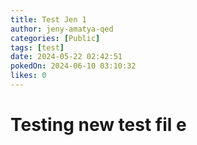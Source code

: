 ```yaml
---
title: Test Jen 1
author: jeny-amatya-qed
categories: [Public]
tags: [test]
date: 2024-05-22 02:42:51 
pokedOn: 2024-06-10 03:10:32 
likes: 0
---
```


# Testing new test fil e